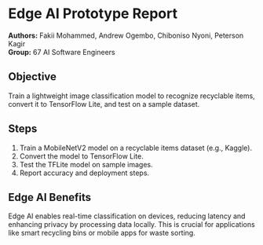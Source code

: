 # Edge AI Prototype Report

**Authors:** Fakii Mohammed, Andrew Ogembo, Chiboniso Nyoni, Peterson Kagir  
**Group:** 67 AI Software Engineers

## Objective
Train a lightweight image classification model to recognize recyclable items, convert it to TensorFlow Lite, and test on a sample dataset.

## Steps
1. Train a MobileNetV2 model on a recyclable items dataset (e.g., Kaggle).
2. Convert the model to TensorFlow Lite.
3. Test the TFLite model on sample images.
4. Report accuracy and deployment steps.

## Edge AI Benefits
Edge AI enables real-time classification on devices, reducing latency and enhancing privacy by processing data locally. This is crucial for applications like smart recycling bins or mobile apps for waste sorting.
